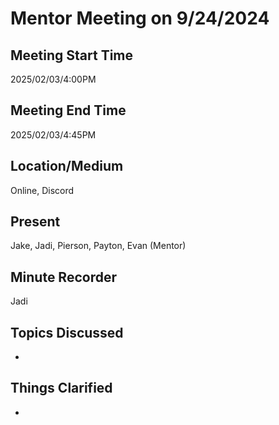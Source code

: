 # Mentor Meeting on 9/24/2024

## Meeting Start Time

2025/02/03/4:00PM

## Meeting End Time

2025/02/03/4:45PM

## Location/Medium

Online, Discord

## Present

Jake, Jadi, Pierson, Payton, Evan (Mentor)

## Minute Recorder

Jadi

## Topics Discussed

- 


## Things Clarified

- 

